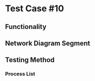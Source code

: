 # Test Case #10
#### 

## Functionality

## Network Diagram Segment

## Testing Method

### Process List
